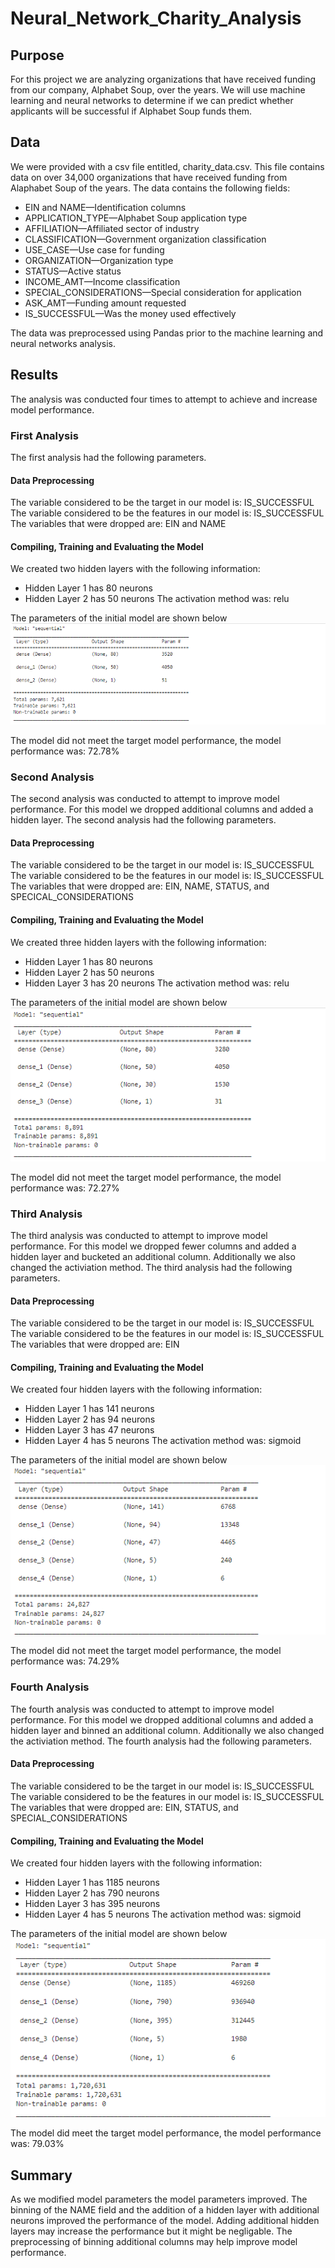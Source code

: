 # Neural_Network_Charity_Analysis

## Purpose
For this project we are analyzing organizations that have received funding from our company, Alphabet Soup, over the years. We will use machine learning and neural networks to determine if we can predict whether applicants will be successful if Alphabet Soup funds them.

## Data
We were provided with a csv file entitled, charity_data.csv. This file contains data on over 34,000 organizations that have received funding from Alaphabet Soup of the years. The data contains the following fields:
 - EIN and NAME—Identification columns
 - APPLICATION_TYPE—Alphabet Soup application type
 - AFFILIATION—Affiliated sector of industry
 - CLASSIFICATION—Government organization classification
 - USE_CASE—Use case for funding
 - ORGANIZATION—Organization type
 - STATUS—Active status
 - INCOME_AMT—Income classification
 - SPECIAL_CONSIDERATIONS—Special consideration for application
 - ASK_AMT—Funding amount requested
 - IS_SUCCESSFUL—Was the money used effectively

The data was preprocessed using Pandas prior to the machine learning and neural networks analysis.

## Results
The analysis was conducted four times to attempt to achieve and increase model performance.

### First Analysis
The first analysis had the following parameters.
#### Data Preprocessing
The variable considered to be the target in our model is: IS_SUCCESSFUL
The variable considered to be the features in our model is: IS_SUCCESSFUL
The variables that were dropped are: EIN and NAME

#### Compiling, Training and Evaluating the Model
We created two hidden layers with the following information: 
 - Hidden Layer 1 has 80 neurons
 - Hidden Layer 2 has 50 neurons
The activation method was: relu

The parameters of the initial model are shown below
![Model1_parameters](https://github.com/kkoehn8/Neural_Network_Charity_Analysis/blob/main/Images/ModelParameters.PNG)

The model did not meet the target model performance, the model performance was: 72.78%

### Second Analysis
The second analysis was conducted to attempt to improve model performance. For this model we dropped additional columns and added a hidden layer. The second analysis had the following parameters.
#### Data Preprocessing
The variable considered to be the target in our model is: IS_SUCCESSFUL
The variable considered to be the features in our model is: IS_SUCCESSFUL
The variables that were dropped are: EIN, NAME, STATUS, and SPECICAL_CONSIDERATIONS

#### Compiling, Training and Evaluating the Model
We created three hidden layers with the following information: 
 - Hidden Layer 1 has 80 neurons
 - Hidden Layer 2 has 50 neurons
 - Hidden Layer 3 has 20 neurons
The activation method was: relu

The parameters of the initial model are shown below
![Model2_parameters](https://github.com/kkoehn8/Neural_Network_Charity_Analysis/blob/main/Images/ModelParameters_D3_1.PNG)

The model did not meet the target model performance, the model performance was: 72.27%

### Third Analysis
The third analysis was conducted to attempt to improve model performance. For this model we dropped fewer columns and added a hidden layer and bucketed an additional column. Additionally we also changed the activiation method. The third analysis had the following parameters.
#### Data Preprocessing
The variable considered to be the target in our model is: IS_SUCCESSFUL
The variable considered to be the features in our model is: IS_SUCCESSFUL
The variables that were dropped are: EIN

#### Compiling, Training and Evaluating the Model
We created four hidden layers with the following information: 
 - Hidden Layer 1 has 141 neurons
 - Hidden Layer 2 has 94 neurons
 - Hidden Layer 3 has 47 neurons
 - Hidden Layer 4 has 5 neurons
The activation method was: sigmoid

The parameters of the initial model are shown below
![Model3_parameters](https://github.com/kkoehn8/Neural_Network_Charity_Analysis/blob/main/Images/ModelParameters_D3_2.PNG)

The model did not meet the target model performance, the model performance was: 74.29%

### Fourth Analysis
The fourth analysis was conducted to attempt to improve model performance. For this model we dropped additional columns and added a hidden layer and binned an additional column. Additionally we also changed the activiation method. The fourth analysis had the following parameters.
#### Data Preprocessing
The variable considered to be the target in our model is: IS_SUCCESSFUL
The variable considered to be the features in our model is: IS_SUCCESSFUL
The variables that were dropped are: EIN, STATUS, and SPECIAL_CONSIDERATIONS

#### Compiling, Training and Evaluating the Model
We created four hidden layers with the following information: 
 - Hidden Layer 1 has 1185 neurons
 - Hidden Layer 2 has 790 neurons
 - Hidden Layer 3 has 395 neurons
 - Hidden Layer 4 has 5 neurons
The activation method was: sigmoid

The parameters of the initial model are shown below
![Model4_parameters](https://github.com/kkoehn8/Neural_Network_Charity_Analysis/blob/main/Images/ModelParameters_D3_3.PNG)

The model did meet the target model performance, the model performance was: 79.03%

## Summary
As we modified model parameters the model parameters improved. The binning of the NAME field and the addition of a hidden layer with additional neurons improved the performance of the model. Adding additional hidden layers may increase the performance but it might be negligable. The preprocessing of binning additional columns may help improve model performance. 

